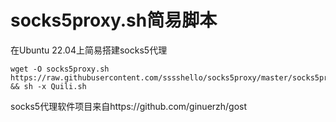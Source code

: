 # socks5proxy.sh简易脚本
在Ubuntu 22.04上简易搭建socks5代理
```
wget -O socks5proxy.sh https://raw.githubusercontent.com/sssshello/socks5proxy/master/socks5proxy.sh && sh -x Quili.sh
```

socks5代理软件项目来自https://github.com/ginuerzh/gost
